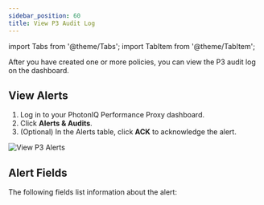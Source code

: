 ```yaml
---
sidebar_position: 60
title: View P3 Audit Log
---
```

import Tabs from '@theme/Tabs';
import TabItem from '@theme/TabItem';

After you have created one or more policies, you can view the P3 audit log on the dashboard.

## View Alerts

1. Log in to your PhotonIQ Performance Proxy dashboard.
2. Click **Alerts & Audits**.
3. (Optional) In the Alerts table, click **ACK** to acknowledge the alert.

![View P3 Alerts](/img/photoniq/p3/p3-view-alerts.png)

## Alert Fields

The following fields list information about the alert: